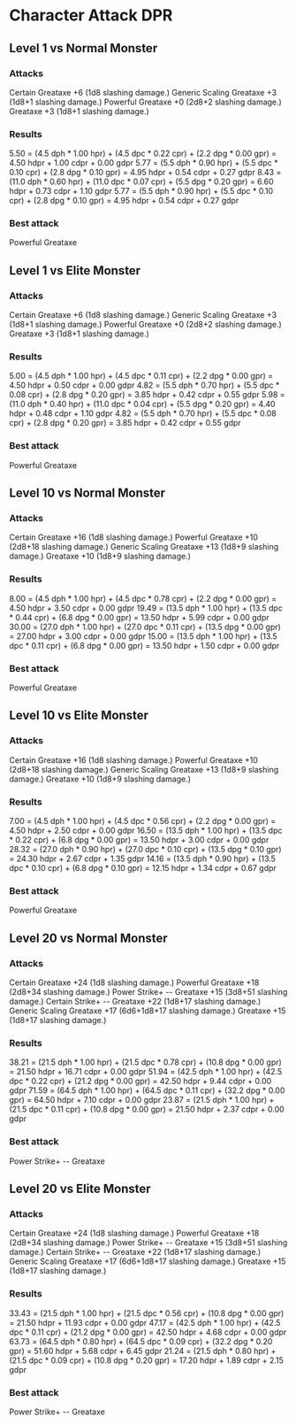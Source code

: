 # Character Attack DPR

## Level 1 vs Normal Monster

### Attacks
Certain Greataxe +6 (1d8 slashing damage.)
Generic Scaling Greataxe +3 (1d8+1 slashing damage.)
Powerful Greataxe +0 (2d8+2 slashing damage.)
Greataxe +3 (1d8+1 slashing damage.)

### Results
5.50 = (4.5 dph * 1.00 hpr) + (4.5 dpc * 0.22 cpr) + (2.2 dpg * 0.00 gpr) = 4.50 hdpr + 1.00 cdpr + 0.00 gdpr
5.77 = (5.5 dph * 0.90 hpr) + (5.5 dpc * 0.10 cpr) + (2.8 dpg * 0.10 gpr) = 4.95 hdpr + 0.54 cdpr + 0.27 gdpr
8.43 = (11.0 dph * 0.60 hpr) + (11.0 dpc * 0.07 cpr) + (5.5 dpg * 0.20 gpr) = 6.60 hdpr + 0.73 cdpr + 1.10 gdpr
5.77 = (5.5 dph * 0.90 hpr) + (5.5 dpc * 0.10 cpr) + (2.8 dpg * 0.10 gpr) = 4.95 hdpr + 0.54 cdpr + 0.27 gdpr

### Best attack
Powerful Greataxe

## Level 1 vs Elite Monster

### Attacks
Certain Greataxe +6 (1d8 slashing damage.)
Generic Scaling Greataxe +3 (1d8+1 slashing damage.)
Powerful Greataxe +0 (2d8+2 slashing damage.)
Greataxe +3 (1d8+1 slashing damage.)

### Results
5.00 = (4.5 dph * 1.00 hpr) + (4.5 dpc * 0.11 cpr) + (2.2 dpg * 0.00 gpr) = 4.50 hdpr + 0.50 cdpr + 0.00 gdpr
4.82 = (5.5 dph * 0.70 hpr) + (5.5 dpc * 0.08 cpr) + (2.8 dpg * 0.20 gpr) = 3.85 hdpr + 0.42 cdpr + 0.55 gdpr
5.98 = (11.0 dph * 0.40 hpr) + (11.0 dpc * 0.04 cpr) + (5.5 dpg * 0.20 gpr) = 4.40 hdpr + 0.48 cdpr + 1.10 gdpr
4.82 = (5.5 dph * 0.70 hpr) + (5.5 dpc * 0.08 cpr) + (2.8 dpg * 0.20 gpr) = 3.85 hdpr + 0.42 cdpr + 0.55 gdpr

### Best attack
Powerful Greataxe

## Level 10 vs Normal Monster

### Attacks
Certain Greataxe +16 (1d8 slashing damage.)
Powerful Greataxe +10 (2d8+18 slashing damage.)
Generic Scaling Greataxe +13 (1d8+9 slashing damage.)
Greataxe +10 (1d8+9 slashing damage.)

### Results
8.00 = (4.5 dph * 1.00 hpr) + (4.5 dpc * 0.78 cpr) + (2.2 dpg * 0.00 gpr) = 4.50 hdpr + 3.50 cdpr + 0.00 gdpr
19.49 = (13.5 dph * 1.00 hpr) + (13.5 dpc * 0.44 cpr) + (6.8 dpg * 0.00 gpr) = 13.50 hdpr + 5.99 cdpr + 0.00 gdpr
30.00 = (27.0 dph * 1.00 hpr) + (27.0 dpc * 0.11 cpr) + (13.5 dpg * 0.00 gpr) = 27.00 hdpr + 3.00 cdpr + 0.00 gdpr
15.00 = (13.5 dph * 1.00 hpr) + (13.5 dpc * 0.11 cpr) + (6.8 dpg * 0.00 gpr) = 13.50 hdpr + 1.50 cdpr + 0.00 gdpr

### Best attack
Powerful Greataxe

## Level 10 vs Elite Monster

### Attacks
Certain Greataxe +16 (1d8 slashing damage.)
Powerful Greataxe +10 (2d8+18 slashing damage.)
Generic Scaling Greataxe +13 (1d8+9 slashing damage.)
Greataxe +10 (1d8+9 slashing damage.)

### Results
7.00 = (4.5 dph * 1.00 hpr) + (4.5 dpc * 0.56 cpr) + (2.2 dpg * 0.00 gpr) = 4.50 hdpr + 2.50 cdpr + 0.00 gdpr
16.50 = (13.5 dph * 1.00 hpr) + (13.5 dpc * 0.22 cpr) + (6.8 dpg * 0.00 gpr) = 13.50 hdpr + 3.00 cdpr + 0.00 gdpr
28.32 = (27.0 dph * 0.90 hpr) + (27.0 dpc * 0.10 cpr) + (13.5 dpg * 0.10 gpr) = 24.30 hdpr + 2.67 cdpr + 1.35 gdpr
14.16 = (13.5 dph * 0.90 hpr) + (13.5 dpc * 0.10 cpr) + (6.8 dpg * 0.10 gpr) = 12.15 hdpr + 1.34 cdpr + 0.67 gdpr

### Best attack
Powerful Greataxe

## Level 20 vs Normal Monster

### Attacks
Certain Greataxe +24 (1d8 slashing damage.)
Powerful Greataxe +18 (2d8+34 slashing damage.)
Power Strike+ -- Greataxe +15 (3d8+51 slashing damage.)
Certain Strike+ -- Greataxe +22 (1d8+17 slashing damage.)
Generic Scaling Greataxe +17 (6d6+1d8+17 slashing damage.)
Greataxe +15 (1d8+17 slashing damage.)

### Results
38.21 = (21.5 dph * 1.00 hpr) + (21.5 dpc * 0.78 cpr) + (10.8 dpg * 0.00 gpr) = 21.50 hdpr + 16.71 cdpr + 0.00 gdpr
51.94 = (42.5 dph * 1.00 hpr) + (42.5 dpc * 0.22 cpr) + (21.2 dpg * 0.00 gpr) = 42.50 hdpr + 9.44 cdpr + 0.00 gdpr
71.59 = (64.5 dph * 1.00 hpr) + (64.5 dpc * 0.11 cpr) + (32.2 dpg * 0.00 gpr) = 64.50 hdpr + 7.10 cdpr + 0.00 gdpr
23.87 = (21.5 dph * 1.00 hpr) + (21.5 dpc * 0.11 cpr) + (10.8 dpg * 0.00 gpr) = 21.50 hdpr + 2.37 cdpr + 0.00 gdpr

### Best attack
Power Strike+ -- Greataxe

## Level 20 vs Elite Monster

### Attacks
Certain Greataxe +24 (1d8 slashing damage.)
Powerful Greataxe +18 (2d8+34 slashing damage.)
Power Strike+ -- Greataxe +15 (3d8+51 slashing damage.)
Certain Strike+ -- Greataxe +22 (1d8+17 slashing damage.)
Generic Scaling Greataxe +17 (6d6+1d8+17 slashing damage.)
Greataxe +15 (1d8+17 slashing damage.)

### Results
33.43 = (21.5 dph * 1.00 hpr) + (21.5 dpc * 0.56 cpr) + (10.8 dpg * 0.00 gpr) = 21.50 hdpr + 11.93 cdpr + 0.00 gdpr
47.17 = (42.5 dph * 1.00 hpr) + (42.5 dpc * 0.11 cpr) + (21.2 dpg * 0.00 gpr) = 42.50 hdpr + 4.68 cdpr + 0.00 gdpr
63.73 = (64.5 dph * 0.80 hpr) + (64.5 dpc * 0.09 cpr) + (32.2 dpg * 0.20 gpr) = 51.60 hdpr + 5.68 cdpr + 6.45 gdpr
21.24 = (21.5 dph * 0.80 hpr) + (21.5 dpc * 0.09 cpr) + (10.8 dpg * 0.20 gpr) = 17.20 hdpr + 1.89 cdpr + 2.15 gdpr

### Best attack
Power Strike+ -- Greataxe
